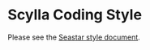 # Scylla Coding Style

Please see the [Seastar style document](https://github.com/scylladb/seastar/blob/master/coding-style.md).
